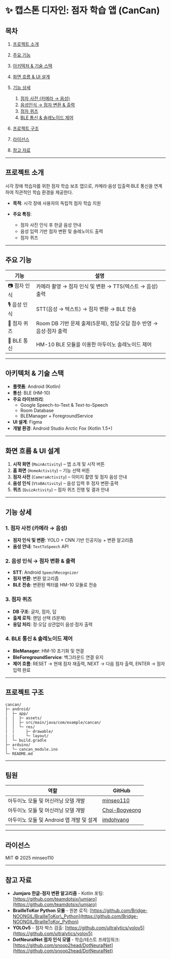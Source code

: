 # ✨ 캡스톤 디자인: 점자 학습 앱 (CanCan)

## 목차

1. [프로젝트 소개](#프로젝트-소개)
2. [주요 기능](#주요-기능)
3. [아키텍처 & 기술 스택](#아키텍처--기술-스택)
4. [화면 흐름 & UI 설계](#화면-흐름--ui-설계)
5. [기능 상세](#기능-상세)

   1. [점자 사전 (카메라 → 음성)](#1-점자-사전-카메라--음성)
   2. [음성인식 → 점자 변환 & 출력](#2-음성인식--점자-변환--출력)
   3. [점자 퀴즈](#3-점자-퀴즈)
   4. [BLE 통신 & 솔레노이드 제어](#4-ble-통신--솔레노이드-제어)
6. [프로젝트 구조](#프로젝트-구조)
7. [라이선스](#라이선스)
8. [참고 자료](#참고-자료)

---

## 프로젝트 소개

시각 장애 학습자를 위한 점자 학습 보조 앱으로, 카메라·음성 입출력·BLE 통신을 연계하여 직관적인 학습 환경을 제공한다. 

* **목적**: 시각 장애 사용자의 독립적 점자 학습 지원
* **주요 특징**:

  * 점자 사진 인식 후 한글 음성 안내
  * 음성 입력 기반 점자 변환 및 솔레노이드 출력
  * 점자 퀴즈

---

## 주요 기능

| 기능        | 설명                                               |
| --------- | ------------------------------------------------ |
| 📷 점자 인식  | 카메라 촬영 → 점자 인식 및 변환 → TTS(텍스트 → 음성) 출력 |
| 🎙️ 음성 인식 | STT(음성 → 텍스트) → 점자 변환 → BLE 전송      |
| 📝 점자 퀴즈  | Room DB 기반 문제 출제(5문제), 정답·오답 점수 반영 → 음성·점자 출력      |
| 🔗 BLE 통신 | HM-10 BLE 모듈을 이용한 아두이노 솔레노이드 제어                  |

---

## 아키텍처 & 기술 스택

* **플랫폼**: Android (Kotlin)
* **통신**: BLE (HM-10)
* **주요 라이브러리**:
  * Google Speech-to-Text & Text-to-Speech
  * Room Database
  * BLEManager + ForegroundService
* **UI 설계**: Figma
* **개발 환경**: Android Studio Arctic Fox (Kotlin 1.5+)

---

## 화면 흐름 & UI 설계

1. **시작 화면** (`MainActivity`) – 앱 소개 및 시작 버튼
2. **홈 화면** (`HomeActivity`) – 기능 선택 버튼
3. **점자 사전** (`CameraActivity`) – 이미지 촬영 및 점자 음성 안내
4. **음성 인식** (`VtoBActivity`) – 음성 입력 후 점자 변환·출력
5. **퀴즈** (`QuizActivity`) – 점자 퀴즈 진행 및 결과 안내


---


## 기능 상세

### 1. 점자 사전 (카메라 → 음성)

* **점자 인식 및 변환**: YOLO + CNN 기반 인공지능 + 변환 알고리즘
* **음성 안내**: `TextToSpeech` API

### 2. 음성 인식 → 점자 변환 & 출력

* **STT**: Android `SpeechRecognizer`
* **점자 변환**: 변환 알고리즘
* **BLE 전송**: 변환된 벡터를 HM-10 모듈로 전송

### 3. 점자 퀴즈

* **DB 구조**: 글자, 점자, 답
* **출제 로직**: 랜덤 선택 (5문제)
* **응답 처리**: 정·오답 상관없이 음성·점자 출력

### 4. BLE 통신 & 솔레노이드 제어

* **BleManager**: HM-10 초기화 및 연결
* **BleForegroundService**: 백그라운드 연결 유지
* **제어 흐름**: RESET → 현재 점자 재출력, NEXT → 다음 점자 출력, ENTER → 점자 입력 완료

---

## 프로젝트 구조

```
cancan/
├─ android/
│  ├─ app/
|  |  ├─ assets/
│  │  ├─ src/main/java/com/example/cancan/
│  │  └─ res/
|  |     ├─ drawable/
|  |     └─ layout/
│  └─ build.gradle
├─ arduino/
│  └─ cancan_module.ino
└─ README.md
```

---

## 팀원

| 역할                | GitHub                                    |
| ----------------- | ----------------------------------------- |
| 아두이노 모듈 및 머신러닝 모델 개발       | [minseo110](https://github.com/minseo110) |
| 아두이노 모듈 및 머신러닝 모델 개발       | [Choi-Bogyeong](https://github.com/Choi-Bogyeong) |
| 아두이노 모듈 및 Android 앱 개발 및 설계  | [imdohyang](https://github.com/imdohyang) |

---



## 라이선스

MIT © 2025 minseo110


---

## 참고 자료

* **Jumjaro 한글-점자 변환 알고리즘** - Kotlin 포팅: [https://github.com/teamdotsix/jumjaro](https://github.com/teamdotsix/jumjaro)
* **BrailleToKor Python 모듈** - 원본 로직: [https://github.com/Bridge-NOONGIL/BrailleToKor\_Python](https://github.com/Bridge-NOONGIL/BrailleToKor_Python)
* **YOLOv5** - 점자 박스 검출: [https://github.com/ultralytics/yolov5](https://github.com/ultralytics/yolov5)
* **DotNeuralNet 점자 인식 모델** - 학습/테스트 프레임워크: [https://github.com/snoop2head/DotNeuralNet](https://github.com/snoop2head/DotNeuralNet)




